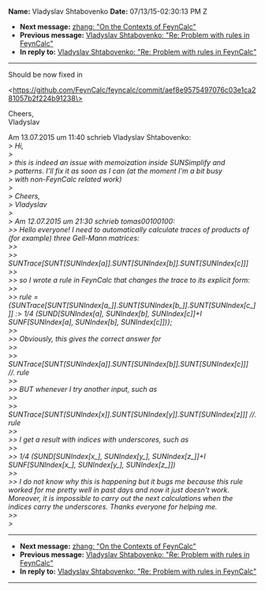 **Name:** Vladyslav Shtabovenko
**Date:** 07/13/15-02:30:13 PM Z

  - **Next message:** [zhang: "On the Contexts of FeynCalc"](0942.html)
  - **Previous message:** [Vladyslav Shtabovenko: "Re: Problem with
    rules in FeynCalc"](0940.html)
  - **In reply to:** [Vladyslav Shtabovenko: "Re: Problem with rules in
    FeynCalc"](0940.html)

-----

Should be now fixed in  

\<https://github.com/FeynCalc/feyncalc/commit/aef8e9575497076c03e1ca281057b2f224b91238\>  

Cheers,  
Vladyslav  

Am 13.07.2015 um 11:40 schrieb Vladyslav Shtabovenko:  
*\> Hi,*  
*\>*  
*\> this is indeed an issue with memoization inside SUNSimplify and*  
*\> patterns. I'll fix it as soon as I can (at the moment I'm a bit
busy*  
*\> with non-FeynCalc related work)*  
*\>*  
*\> Cheers,*  
*\> Vladyslav*  
*\>*  
*\> Am 12.07.2015 um 21:30 schrieb tomas00100100:*  
*\>\> Hello everyone\! I need to automatically calculate traces of
products of (for example) three Gell-Mann matrices:*  
*\>\>*  
*\>\>
SUNTrace[SUNT[SUNIndex[a]].SUNT[SUNIndex[b]].SUNT[SUNIndex[c]]]*  
*\>\>*  
*\>\> so I wrote a rule in FeynCalc that changes the trace to its
explicit form:*  
*\>\>*  
*\>\> rule =
{SUNTrace[SUNT[SUNIndex[a\_]].SUNT[SUNIndex[b\_]].SUNT[SUNIndex[c\_]]]
:\> 1/4 (SUND[SUNIndex[a], SUNIndex[b],
SUNIndex[c]]+I SUNF[SUNIndex[a],
SUNIndex[b], SUNIndex[c]])};*  
*\>\>*  
*\>\> Obviously, this gives the correct answer for*  
*\>\>*  
*\>\>
SUNTrace[SUNT[SUNIndex[a]].SUNT[SUNIndex[b]].SUNT[SUNIndex[c]]]
//. rule*  
*\>\>*  
*\>\> BUT whenever I try another input, such as*  
*\>\>*  
*\>\>
SUNTrace[SUNT[SUNIndex[x]].SUNT[SUNIndex[y]].SUNT[SUNIndex[z]]]
//. rule*  
*\>\>*  
*\>\> I get a result with indices with underscores, such as*  
*\>\>*  
*\>\> 1/4 (SUND[SUNIndex[x\_], SUNIndex[y\_],
SUNIndex[z\_]]+I SUNF[SUNIndex[x\_],
SUNIndex[y\_], SUNIndex[z\_]])*  
*\>\>*  
*\>\> I do not know why this is happening but it bugs me because this
rule worked for me pretty well in past days and now it just doesn't
work. Moreover, it is impossible to carry out the next calculations when
the indices carry the underscores. Thanks everyone for helping me.*  
*\>\>*  
*\>*  

-----

  - **Next message:** [zhang: "On the Contexts of FeynCalc"](0942.html)
  - **Previous message:** [Vladyslav Shtabovenko: "Re: Problem with
    rules in FeynCalc"](0940.html)
  - **In reply to:** [Vladyslav Shtabovenko: "Re: Problem with rules in
    FeynCalc"](0940.html)

-----

